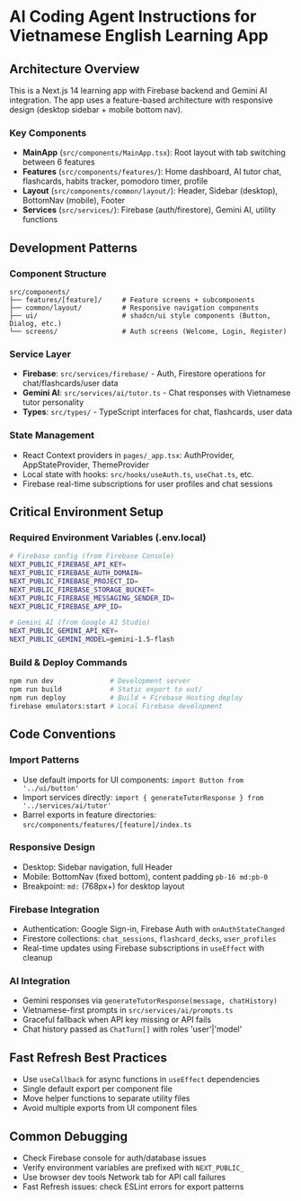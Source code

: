# AI Coding Agent Instructions for Vietnamese English Learning App

## Architecture Overview

This is a Next.js 14 learning app with Firebase backend and Gemini AI integration. The app uses a feature-based architecture with responsive design (desktop sidebar + mobile bottom nav).

### Key Components

- **MainApp** (`src/components/MainApp.tsx`): Root layout with tab switching between 6 features
- **Features** (`src/components/features/`): Home dashboard, AI tutor chat, flashcards, habits tracker, pomodoro timer, profile
- **Layout** (`src/components/common/layout/`): Header, Sidebar (desktop), BottomNav (mobile), Footer
- **Services** (`src/services/`): Firebase (auth/firestore), Gemini AI, utility functions

## Development Patterns

### Component Structure

```
src/components/
├── features/[feature]/     # Feature screens + subcomponents
├── common/layout/          # Responsive navigation components
├── ui/                     # shadcn/ui style components (Button, Dialog, etc.)
└── screens/                # Auth screens (Welcome, Login, Register)
```

### Service Layer

- **Firebase**: `src/services/firebase/` - Auth, Firestore operations for chat/flashcards/user data
- **Gemini AI**: `src/services/ai/tutor.ts` - Chat responses with Vietnamese tutor personality
- **Types**: `src/types/` - TypeScript interfaces for chat, flashcards, user data

### State Management

- React Context providers in `pages/_app.tsx`: AuthProvider, AppStateProvider, ThemeProvider
- Local state with hooks: `src/hooks/useAuth.ts`, `useChat.ts`, etc.
- Firebase real-time subscriptions for user profiles and chat sessions

## Critical Environment Setup

### Required Environment Variables (.env.local)

```bash
# Firebase config (from Firebase Console)
NEXT_PUBLIC_FIREBASE_API_KEY=
NEXT_PUBLIC_FIREBASE_AUTH_DOMAIN=
NEXT_PUBLIC_FIREBASE_PROJECT_ID=
NEXT_PUBLIC_FIREBASE_STORAGE_BUCKET=
NEXT_PUBLIC_FIREBASE_MESSAGING_SENDER_ID=
NEXT_PUBLIC_FIREBASE_APP_ID=

# Gemini AI (from Google AI Studio)
NEXT_PUBLIC_GEMINI_API_KEY=
NEXT_PUBLIC_GEMINI_MODEL=gemini-1.5-flash
```

### Build & Deploy Commands

```bash
npm run dev              # Development server
npm run build            # Static export to out/
npm run deploy           # Build + Firebase Hosting deploy
firebase emulators:start # Local Firebase development
```

## Code Conventions

### Import Patterns

- Use default imports for UI components: `import Button from '../ui/button'`
- Import services directly: `import { generateTutorResponse } from '../services/ai/tutor'`
- Barrel exports in feature directories: `src/components/features/[feature]/index.ts`

### Responsive Design

- Desktop: Sidebar navigation, full Header
- Mobile: BottomNav (fixed bottom), content padding `pb-16 md:pb-0`
- Breakpoint: `md:` (768px+) for desktop layout

### Firebase Integration

- Authentication: Google Sign-in, Firebase Auth with `onAuthStateChanged`
- Firestore collections: `chat_sessions`, `flashcard_decks`, `user_profiles`
- Real-time updates using Firebase subscriptions in `useEffect` with cleanup

### AI Integration

- Gemini responses via `generateTutorResponse(message, chatHistory)`
- Vietnamese-first prompts in `src/services/ai/prompts.ts`
- Graceful fallback when API key missing or API fails
- Chat history passed as `ChatTurn[]` with roles 'user'|'model'

## Fast Refresh Best Practices

- Use `useCallback` for async functions in `useEffect` dependencies
- Single default export per component file
- Move helper functions to separate utility files
- Avoid multiple exports from UI component files

## Common Debugging

- Check Firebase console for auth/database issues
- Verify environment variables are prefixed with `NEXT_PUBLIC_`
- Use browser dev tools Network tab for API call failures
- Fast Refresh issues: check ESLint errors for export patterns
